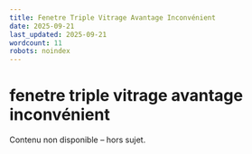 ```yaml
---
title: Fenetre Triple Vitrage Avantage Inconvénient
date: 2025-09-21
last_updated: 2025-09-21
wordcount: 11
robots: noindex
---
```


# fenetre triple vitrage avantage inconvénient

Contenu non disponible – hors sujet.